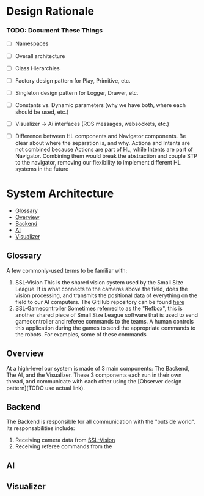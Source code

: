 # Design Rationale

### TODO: Document These Things
* [ ] Namespaces
* [ ] Overall architecture
* [ ] Class Hierarchies
* [ ] Factory design pattern for Play, Primitive, etc.
* [ ] Singleton design pattern for Logger, Drawer, etc.
* [ ] Constants vs. Dynamic parameters (why we have both, where each should be used, etc.)
* [ ] Visualizer -> Ai interfaces (ROS messages, websockets, etc.)
* [ ] Difference between HL components and Navigator components. Be clear about where the separation is, and why. Actiona and Intents are not combined because Actions are part of HL, while Intents are part of Navigator. Combining them would break the abstraction and couple STP to the navigator, removing our flexibility to implement different HL systems in the future


# System Architecture
* [Glossary](#glossary)
* [Overview](#overview)
* [Backend](#backend)
* [AI](#ai)
* [Visualizer](#visualizer)

## Glossary
A few commonly-used terms to be familiar with:
1. SSL-Vision
    This is the shared vision system used by the Small Size League. It is what connects to the cameras above the field, does the vision processing, and transmits the positional data of everything on the field to our AI computers. The GitHub repository can be found [here](https://github.com/RoboCup-SSL/ssl-vision)
2. SSL-Gamecontroller
    Sometimes referred to as the "Refbox", this is another shared piece of Small Size League software that is used to send gamecontroller and referee commands to the teams. A human controls this application during the games to send the appropriate commands to the robots. For examples, some of these commands
   

## Overview
At a high-level our system is made of 3 main components: The Backend, The AI, and the Visualizer. These 3 components each run in their own thread, and communicate with each other using the [Observer design pattern](TODO use actual link).

## Backend
The Backend is responsible for all communication with the "outside world". Its responsabilities include:
1. Receiving camera data from [SSL-Vision](https://github.com/RoboCup-SSL/ssl-vision)
2. Receiving referee commands from the 

## AI

## Visualizer

